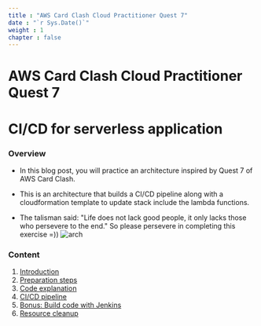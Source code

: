 ```yaml
---
title : "AWS Card Clash Cloud Practitioner Quest 7"
date : "`r Sys.Date()`" 
weight : 1 
chapter : false
---
```

# AWS Card Clash Cloud Practitioner Quest 7
# CI/CD for serverless application
### Overview
* In this blog post, you will practice an architecture inspired by Quest 7 of AWS Card Clash.
* This is an architecture that builds a CI/CD pipeline along with a cloudformation template to update stack include the lambda functions.

* The talisman said: "Life does not lack good people, it only lacks those who persevere to the end." So please persevere in completing this exercise =))
![arch](/workshop-aws-card-clash-7/images/arc.png) 
### Content

 1. [Introduction](1-Introduce/)
 2. [Preparation steps](2-Prerequiste/)
 3. [Code explanation](3-code/)
 4. [CI/CD pipeline](4-cicd/)
 5. [Bonus: Build code with Jenkins](5-jenkins/)
 6. [Resource cleanup](6-cleanup/)